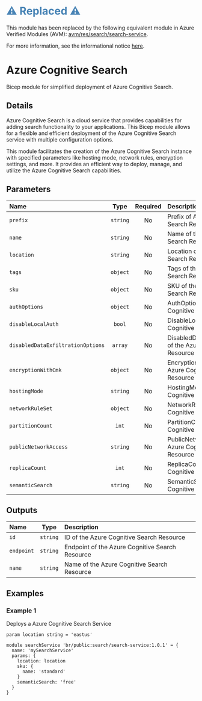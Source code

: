 <h1 style="color: steelblue;">⚠️ Replaced ⚠️</h1>

This module has been replaced by the following equivalent module in Azure Verified Modules (AVM): [avm/res/search/search-service](https://github.com/Azure/bicep-registry-modules/tree/main/avm/res/search/search-service).

For more information, see the informational notice [here](https://github.com/Azure/bicep-registry-modules?tab=readme-ov-file#%EF%B8%8F-new-standard-for-bicep-modules---avm-%EF%B8%8F).

# Azure Cognitive Search

Bicep module for simplified deployment of Azure Cognitive Search.

## Details

Azure Cognitive Search is a cloud service that provides capabilities for adding search functionality to your applications. This Bicep module allows for a flexible and efficient deployment of the Azure Cognitive Search service with multiple configuration options.

This module facilitates the creation of the Azure Cognitive Search instance with specified parameters like hosting mode, network rules, encryption settings, and more. It provides an efficient way to deploy, manage, and utilize the Azure Cognitive Search capabilities.

## Parameters

| Name                              | Type     | Required | Description                                                            |
| :-------------------------------- | :------: | :------: | :--------------------------------------------------------------------- |
| `prefix`                          | `string` | No       | Prefix of Azure Cognitive Search Resource Name                         |
| `name`                            | `string` | No       | Name of the Azure Cognitive Search Resource                            |
| `location`                        | `string` | No       | Location of the Azure Cognitive Search Resource                        |
| `tags`                            | `object` | No       | Tags of the Azure Cognitive Search Resource                            |
| `sku`                             | `object` | No       | SKU of the Azure Cognitive Search Resource                             |
| `authOptions`                     | `object` | No       | AuthOptions of the Azure Cognitive Search Resource                     |
| `disableLocalAuth`                | `bool`   | No       | DisableLocalAuth of the Azure Cognitive Search Resource                |
| `disabledDataExfiltrationOptions` | `array`  | No       | DisabledDataExfiltrationOptions of the Azure Cognitive Search Resource |
| `encryptionWithCmk`               | `object` | No       | EncryptionWithCmk of the Azure Cognitive Search Resource               |
| `hostingMode`                     | `string` | No       | HostingMode of the Azure Cognitive Search Resource                     |
| `networkRuleSet`                  | `object` | No       | NetworkRuleSet of the Azure Cognitive Search Resource                  |
| `partitionCount`                  | `int`    | No       | PartitionCount of the Azure Cognitive Search Resource                  |
| `publicNetworkAccess`             | `string` | No       | PublicNetworkAccess of the Azure Cognitive Search Resource             |
| `replicaCount`                    | `int`    | No       | ReplicaCount of the Azure Cognitive Search Resource                    |
| `semanticSearch`                  | `string` | No       | SemanticSearch of the Azure Cognitive Search Resource                  |

## Outputs

| Name       | Type     | Description                                     |
| :--------- | :------: | :---------------------------------------------- |
| `id`       | `string` | ID of the Azure Cognitive Search Resource       |
| `endpoint` | `string` | Endpoint of the Azure Cognitive Search Resource |
| `name`     | `string` | Name of the Azure Cognitive Search Resource     |

## Examples

### Example 1

Deploys a Azure Cognitive Search Service

```
param location string = 'eastus'

module searchService 'br/public:search/search-service:1.0.1' = {
  name: 'mySearchService'
  params: {
    location: location
    sku: {
      name: 'standard'
    }
    semanticSearch: 'free'
  }
}
```
